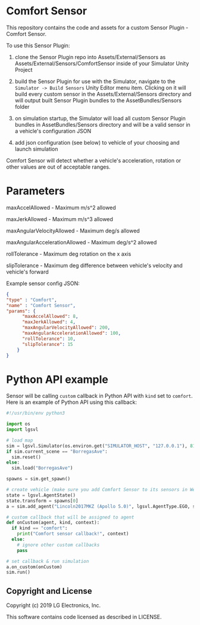 # Comfort Sensor

This repository contains the code and assets for a custom Sensor Plugin - Comfort Sensor.

To use this Sensor Plugin:

1) clone the Sensor Plugin repo into Assets/External/Sensors as Assets/External/Sensors/ComfortSensor inside of your Simulator Unity Project

2) build the Sensor Plugin for use with the Simulator, navigate to the `Simulator -> Build Sensors` Unity Editor menu item. Clicking on it will build every custom sensor in the Assets/External/Sensors directory and will output built Sensor Plugin bundles to the AssetBundles/Sensors folder

3) on simulation startup, the Simulator will load all custom Sensor Plugin bundles in AssetBundles/Sensors directory and will be a valid sensor in a vehicle's configuration JSON

4) add json configuration (see below) to vehicle of your choosing and launch simulation

Comfort Sensor will detect whether a vehicle's acceleration, rotation or other values are out of acceptable ranges.

# Parameters

maxAccelAllowed - Maximum m/s^2 allowed

maxJerkAllowed - Maximum m/s^3 allowed

maxAngularVelocityAllowed - Maximum deg/s allowed

maxAngularAccelerationAllowed - Maximum deg/s^2 allowed

rollTolerance - Maximum deg rotation on the x axis

slipTolerance - Maximum deg difference between vehicle's velocity and vehicle's forward

Example sensor config JSON:

```json
{
"type" : "Comfort",
"name" : "Comfort Sensor",    
"params": {
      "maxAccelAllowed": 8,
      "maxJerkAllowed": 4,
      "maxAngularVelocityAllowed": 200,
      "maxAngularAccelerationAllowed": 100,
      "rollTolerance": 10,
      "slipTolerance": 15
    }
}
```

# Python API example

Sensor will be calling `custom` callback in Python API with `kind` set to `comfort`.
Here is an example of Python API using this callback:

```python
#!/usr/bin/env python3

import os
import lgsvl

# load map
sim = lgsvl.Simulator(os.environ.get("SIMULATOR_HOST", "127.0.0.1"), 8181)
if sim.current_scene == "BorregasAve":
  sim.reset()
else:
  sim.load("BorregasAve")

spawns = sim.get_spawn()

# create vehicle (make sure you add Comfort Sensor to its sensors in WebUI)
state = lgsvl.AgentState()
state.transform = spawns[0]
a = sim.add_agent("Lincoln2017MKZ (Apollo 5.0)", lgsvl.AgentType.EGO, state)

# custom callback that will be assigned to agent
def onCustom(agent, kind, context):
  if kind == "comfort":
    print("Comfort sensor callback!", context)
  else:
    # ignore other custom callbacks
    pass

# set callback & run simulation
a.on_custom(onCustom)
sim.run()
```

## Copyright and License

Copyright (c) 2019 LG Electronics, Inc.

This software contains code licensed as described in LICENSE.
